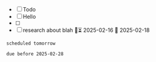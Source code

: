 - [ ] Todo
- [ ] Hello
- [ ] 
- [ ] research about blah 🛫⏳ 2025-02-16 📅 2025-02-18

```tasks
scheduled tomorrow
```

```tasks
due before 2025-02-28
```
